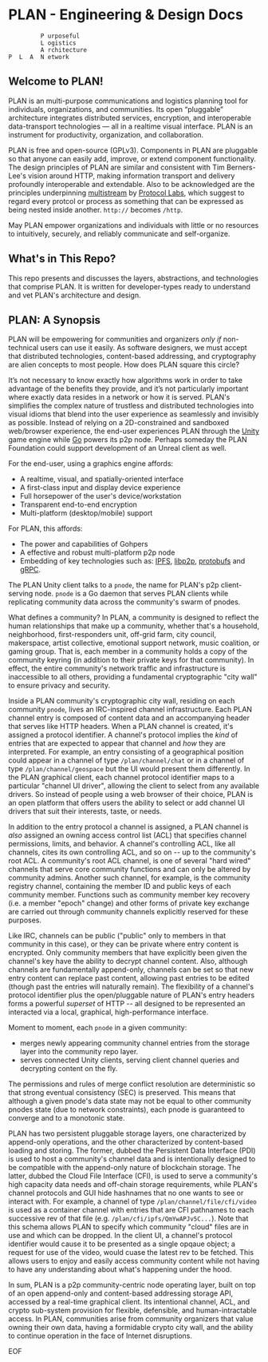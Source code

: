 # PLAN - Engineering & Design Docs

```
         P urposeful
         L ogistics
         A rchitecture
P  L  A  N etwork
```
## Welcome to PLAN!

PLAN is an multi-purpose communications and logistics planning tool for individuals, organizations, and communities. Its open “pluggable” architecture integrates distributed services, encryption, and interoperable data-transport technologies — all in a realtime visual interface. PLAN is an instrument for productivity, organization, and collaboration.

PLAN is free and open-source (GPLv3). Components in PLAN are pluggable so that anyone can easily add, improve, or extend component functionality. The design principles of PLAN are similar and consistent with Tim Berners-Lee's vision around HTTP, making information transport and delivery profoundly interoperable and extendable.  Also to be acknowledged are the principles underpinning [multistream](https://github.com/multiformats/multistream) by [Protocol Labs](https://protocol.ai), which suggest to regard every protcol or process as something that can be expressed as being nested inside another.  `http://` becomes `/http`.

May PLAN empower organizations and individuals with little or no resources to intuitively, securely, and reliably communicate and self-organize.

## What's in This Repo?

This repo presents and discusses the layers, abstractions, and technologies that comprise PLAN.  It is written for developer-types ready to understand and vet PLAN's architecture and design.  

## PLAN: A Synopsis

PLAN will be empowering for communities and organizers _only if_ non-technical users can use it easily. As software designers, we must accept that distributed technologies, content-based addressing, and cryptography are alien concepts to most people. How does PLAN square this circle?

It’s not necessary to know exactly how algorithms work in order to take advantage of the benefits they provide, and it’s not particularly important where exactly data resides in a network or how it is served. PLAN's simplifies the complex nature of trustless and distributed technologies into visual idioms that blend into the user experience as seamlessly and invisibly as possible. Instead of relying on a 2D-constrained and sandboxed web/browser experience, the end-user experiences PLAN through the [Unity](https://unity3d.com) game engine while [Go](https://golang.org) powers its p2p node.  Perhaps someday the PLAN Foundation could support development of an Unreal client as well.

For the end-user, using a graphics engine affords:
   - A realtime, visual, and spatially-oriented interface
   - A first-class input and display device experience
   - Full horsepower of the user's device/workstation
   - Transparent end-to-end encryption
   - Multi-platform (desktop/mobile) support

For PLAN, this affords: 
   - The power and capabilities of Gohpers
   - A effective and robust multi-platform p2p node
   - Embedding of key technologies such as:
[IPFS](https://github.com/ipfs), [libp2p](https://github.com/libp2p), [protobufs](https://developers.google.com/protocol-buffers) and [gRPC](https://grpc.io).

The PLAN Unity client talks to a `pnode`, the name for PLAN's p2p client-serving node.  `pnode` is a Go daemon that serves PLAN clients while replicating community data across the community's swarm of pnodes.  

What defines a community? In PLAN, a community is designed to reflect the human relationships that make up a community, whether that's a household, neighborhood, first-responders unit, off-grid farm, city council, makerspace, artist collective, emotional support network, music coalition, or gaming group. That is, each member in a community holds a copy of the community keyring (in addition to their private keys for that community). In effect, the entire community's network traffic and infrastructure is inaccessible to all others, providing a fundamental cryptographic "city wall" to ensure privacy and security.  

Inside a PLAN community's cryptographic city wall, residing on each community `pnode`, lives an IRC-inspired channel infrastructure. Each PLAN channel entry is composed of content data and an accompanying header that serves like HTTP headers. When a PLAN channel is created, it's assigned a protocol identifier. A channel's protocol implies the _kind_ of entries that are expected to appear that channel and _how_ they are interpreted. For example, an entry consisting of a geographical position could appear in a channel of type `/plan/channel/chat` or in a channel of type `/plan/channel/geospace` but the UI would present them differently. In the PLAN graphical client, each channel protocol identifier maps to a particular "channel UI driver", allowing the client to select from any available drivers. So instead of people using a web browser of their choice, PLAN is an open platform that offers users the ability to select or add channel UI drivers that suit their interests, taste, or needs.   

In addition to the entry protocol a channel is assigned, a PLAN channel is _also_ assigned an owning access control list (ACL) that specifies channel permissions, limits, and behavior. A channel's controlling ACL, like all channels, cites its own controlling ACL, and so on -- up to the community's root ACL. A community's root ACL channel, is one of several "hard wired" channels that serve core community functions and can only be altered by community admins. Another such channel, for example, is the community registry channel, containing the member ID and public keys of each community member. Functions such as community member key recovery (i.e. a member "epoch" change) and other forms of private key exchange are carried out through community channels explicitly reserved for these purposes.  

Like IRC, channels can be public ("public" only to members in that community in this case), or they can be private where entry content is encrypted. Only community members that have explicitly been given the channel's key have the ability to decrypt channel content.  Also, although channels are fundamentally append-only, channels can be set so that new entry content can replace past content, allowing past entries to be edited (though past the entries will naturally remain). The flexibility of a channel's protocol identifier plus the open/pluggable nature of PLAN's entry headers forms a powerful _superset_ of HTTP -- all designed to be represented an interacted via a local, graphical, high-performance interface. 

Moment to moment, each `pnode` in a given community:
   - merges newly appearing community channel entries from the storage layer into the community repo layer.
   - serves connected Unity clients, serving client channel queries and decrypting content on the fly.

The permissions and rules of merge conflict resolution are deterministic so that strong eventual consistency (SEC) is preserved. This means that although a given pnode's data state may not be equal to other community pnodes state (due to network constraints), each pnode is guaranteed to converge and to a monotonic state.

PLAN has two persistent pluggable storage layers, one characterized by append-only operations, and the other characterized by content-based loading and storing. The former, dubbed the Persistent Data Interface (PDI) is used to host a community's channel data and is intentionally designed to be compatible with the append-only nature of blockchain storage. The latter, dubbed the Cloud File Interface (CFI), is used to serve a community's high capacity data needs and off-chain storage requirements, while PLAN's channel protocols and GUI hide hashnames that no one wants to see or interact with. For example, a channel of type `/plan/channel/file/cfi/video` is used as a container channel with entries that are CFI pathnames to each successive rev of that file (e.g. `/plan/cfi/ipfs/QmYwAPJv5C...`). Note that this schema allows PLAN to specify which community "cloud" files are in use and which can be dropped. In the client UI, a channel's protocol identifier would cause it to be presented as a single opqaue object; a request for use of the video, would cuase the latest rev to be fetched. This allows users to enjoy and easily access community content while not having to have any understanding about what's happening under the hood.

In sum, PLAN is a p2p community-centric node operating layer, built on top of an open append-only and content-based addressing storage API, accessed by a real-time graphical client. Its intentional channel, ACL, and crypto sub-system provision for flexible, defensible, and human-intractable access. In PLAN, communities arise from community organizers that value owning their own data, having a formidable crypto city wall, and the ability to continue operation in the face of Internet disruptions.  


EOF
